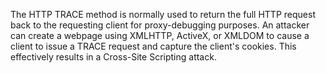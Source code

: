 
The HTTP TRACE method is normally used to return the full HTTP request back to
the requesting client for proxy-debugging purposes.
An attacker can create a webpage using XMLHTTP, ActiveX, or XMLDOM to
cause a client to issue a TRACE request and capture the client's cookies.
This effectively results in a Cross-Site Scripting attack.